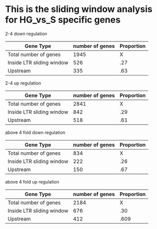 # This is the sliding window analysis for HG_vs_S specific genes


2-4 down regulation

| Gene Type | number of genes | Proportion |
| ----- | ----- | ----- |
| Total number of genes | 1945 | X |
| Inside LTR sliding window | 526 | .27 |
| Upstream | 335 | .63 |

2-4 up regulation

| Gene Type | number of genes | Proportion |
| ----- | ----- | ----- |
| Total number of genes | 2841 | X |
| Inside LTR sliding window | 842 | .29 |
| Upstream | 518 | .61 |

above 4 fold down  regulation

| Gene Type | number of genes | Proportion |
| ----- | ----- | ----- |
| Total number of genes | 834 | X |
| Inside LTR sliding window | 222 | .26 |
| Upstream | 150 | .67 |

above 4 fold up regulation

| Gene Type | number of genes | Proportion |
| ----- | ----- | ----- |
| Total number of genes | 2184 | X |
| Inside LTR sliding window | 676 | .30 |
| Upstream | 412 | .609 |
